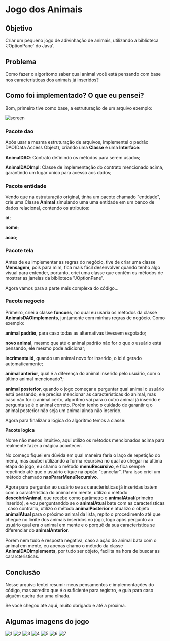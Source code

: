 # Jogo dos Animais

## Objetivo

Criar um pequeno jogo de adivinhação de animais, utilizando a biblioteca 'JOptionPane' do Java'.


## Problema

Como fazer o algoritomo saber qual animal você está pensando com base nos caracteristicas dos animais já inseridos? 

## Como foi implementado? O que eu pensei?

Bom, primeiro tive como base, a estruturação de um arquivo exemplo:

![screen](https://user-images.githubusercontent.com/57717791/77805011-b212c500-705f-11ea-862d-efc321651d19.jpg)

### Pacote dao

Após usar a mesma estruturação de arquivos, implementei o padrão DAO(Data Access Object), criando uma **Classe** e uma **Interface**:

**AnimalDAO**: Contrato definindo os métodos para serem usados;

**AnimalDAOImpl**: Classe de implementação do contrato mencionado acima, garantindo um lugar unico para acesso aos dados;

### Pacote entidade

Vendo que na estruturação original, tinha um pacote chamado "entidade", crie uma Classe **Animal** 
simulando uma uma entidade em um banco de dados relacional, contendo os atributos:

**id**;

**nome**;

**acao**;

### Pacote tela


Antes de eu implementar as regras do negócio, tive de criar uma classe **Mensagem**, pois para mim, fica mais fácil desenvolver quando
tenho algo visual para entender, portanto, criei uma classe que contém os métodos de mostrar as janelas da biblioteca "JOptionPane".

Agora vamos para a parte mais complexa do código...

### Pacote negocio

Primeiro, criei a classe **funcoes**, no qual eu usaria os métodos da classe **AnimaisDAOImplements**, juntamente com minhas 
regras de negócio. Como exemplo:

**animal padrão**, para caso todas as alternativas tivessem esgotado;

**novo animal**, mesmo que até o animal padrão não for o que o usuário está pensando, ele mesmo pode adicionar;

**incrimenta id**, quando um animal novo for inserido, o id é gerado automaticamente;

**animal anterior**, qual é a diferença do animal inserido pelo usuário, com o último animal mencionado?;

**animal posterior**, quando o jogo começar a perguntar qual animal o usuário está pensando, ele precisa mencionar as 
características do animal, mas caso não for o animal certo, algoritmo vai para o outro animal já inserido e pergunta se é 
o animal correto. Porém tenho o cuidado de garantir q o animal posterior não seja um animal ainda não inserido.

Agora para finalizar a lógica do algoritmo temos a classe:

**Pacote logica**

Nome não menos intuitivo, aqui utilizo os métodos mencionados acima para realmente fazer a mágica acontecer.

No começo fiquei em dúvida em qual maneira faria o laço de repetição do menu, mas acabei utilizando a forma recursiva
no qual ao chegar na última etapa do jogo, eu chamo o método **menuRecursivo**, e fica sempre repetindo até que o usuário
clique na opção "cancelar". Para isso criei um método chamado **naoPararMenuRecursivo**.

Agora para perguntar ao usuário se as características já inseridas batem com a característica do animal em mente, utilizo
o método **descobrirAnimal**, que recebe como parâmetro o **animalAtual**(primeiro inserido), e 
vou perguntanddo se o **animalAtual** bate com as caracteristicas , caso contrario, utilizo o método **animalPosterior**
e atualizo o objeto **animalAtual** para o próximo animal da lista, repito o procedimento até que chegue no 
limite dos animais inseridos no jogo, logo após pergunto ao usuário qual era o animal em mente 
e o porquê da sua caracteristica se diferenciar do **animalAnterior**.

Porém nem tudo é resposta negativa, caso a ação do animal bata com o animal em mente, eu apenas chamo o método
da classe **AnimalDAOImplements**,  por tudo ser objeto, facilita na hora de buscar as cararcteristicas.

## Conclusão

Nesse arquivo tentei resumir meus pensamentos e implementações do código, mas acredito que é o suficiente
para registro, e guia para caso alguém queira dar uma olhada.

Se você chegou até aqui, muito obrigado e até a próxima.


## Algumas imagens do jogo

![1](https://user-images.githubusercontent.com/57717791/77807670-53514980-7067-11ea-9f60-f36d78362450.jpg)
![2](https://user-images.githubusercontent.com/57717791/77807675-551b0d00-7067-11ea-8567-907257f5cba9.jpg)
![3](https://user-images.githubusercontent.com/57717791/77807677-55b3a380-7067-11ea-9529-cc2025bbeeca.jpg)
![4](https://user-images.githubusercontent.com/57717791/77807679-564c3a00-7067-11ea-9993-86b891a1533f.jpg)
![5](https://user-images.githubusercontent.com/57717791/77807680-56e4d080-7067-11ea-994e-f6b33f1c8ae9.jpg)
![6](https://user-images.githubusercontent.com/57717791/77807682-577d6700-7067-11ea-8640-cf7709f0541c.jpg)
![7](https://user-images.githubusercontent.com/57717791/77807683-5815fd80-7067-11ea-86b9-4aec9a8f9e56.jpg)
